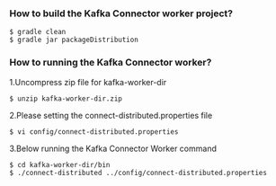 ### How to build the Kafka Connector worker project?

```
$ gradle clean
$ gradle jar packageDistribution
```

### How to running the Kafka Connector worker?

1.Uncompress zip file for kafka-worker-dir
```
$ unzip kafka-worker-dir.zip
```

2.Please setting the connect-distributed.properties file
```
$ vi config/connect-distributed.properties
```

3.Below running the Kafka Connector Worker command
```
$ cd kafka-worker-dir/bin
$ ./connect-distributed ../config/connect-distributed.properties
```